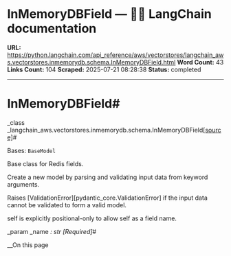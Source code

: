 # InMemoryDBField — 🦜🔗 LangChain  documentation

**URL:** https://python.langchain.com/api_reference/aws/vectorstores/langchain_aws.vectorstores.inmemorydb.schema.InMemoryDBField.html
**Word Count:** 43
**Links Count:** 104
**Scraped:** 2025-07-21 08:28:38
**Status:** completed

---

# InMemoryDBField\#

_class _langchain\_aws.vectorstores.inmemorydb.schema.InMemoryDBField[\[source\]](https://python.langchain.com/api_reference/_modules/langchain_aws/vectorstores/inmemorydb/schema.html#InMemoryDBField)\#     

Bases: `BaseModel`

Base class for Redis fields.

Create a new model by parsing and validating input data from keyword arguments.

Raises \[ValidationError\]\[pydantic\_core.ValidationError\] if the input data cannot be validated to form a valid model.

self is explicitly positional-only to allow self as a field name.

_param _name _: str_ _\[Required\]_\#     

__On this page